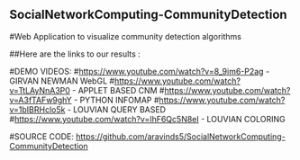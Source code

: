 ## SocialNetworkComputing-CommunityDetection
#Web Application to visualize community detection algorithms

##Here are the links to our results :

#DEMO VIDEOS:
#https://www.youtube.com/watch?v=8_9im6-P2ag      -   GIRVAN NEWMAN WebGL
#https://www.youtube.com/watch?v=TtLAyNnA3P0       -   APPLET BASED CNM
#https://www.youtube.com/watch?v=A3fTAFw9ghY       -   PYTHON INFOMAP
#https://www.youtube.com/watch?v=1bIBRHclo5k       -   LOUVIAN QUERY BASED
#https://www.youtube.com/watch?v=IhF6Qc5N8eI       -   LOUVIAN COLORING 


#SOURCE CODE:
https://github.com/aravinds5/SocialNetworkComputing-CommunityDetection
